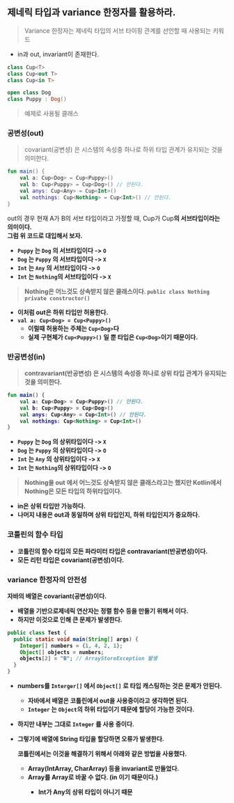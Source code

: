 
## 제네릭 타입과 variance 한정자를 활용하라.

> Variance 한정자는 제네릭 타입의 서브 타이핑 관계를 선언할 때 사용되는 키워드

- in과 out, invariant이 존재한다.

```kotlin
class Cup<T>
class Cup<out T>
class Cup<in T>

open class Dog
class Puppy : Dog()
```

> 예제로 사용될 클래스

### 공변성(out)

> covariant(공변셩) 은 시스템의 속성중 하나로 하위 타입 관계가 유지되는 것을 의미한다.

```kotlin
fun main() {
    val a: Cup<Dog> = Cup<Puppy>()
    val b: Cup<Puppy> = Cup<Dog>() // 안된다.
    val anys: Cup<Any> = Cup<Int>()
    val nothings: Cup<Nothing> = Cup<Int>() // 안된다.
}
```

out의 경우 현재 A가 B의 서브 타입이라고 가정할 때, Cup<A>가 Cup<B>의 서브타입이라는 의미이다.     
그럼 위 코드로 대입해서 보자.

- `Puppy` 는 `Dog` 의 서브타입이다  -> `O`
- `Dog` 는 `Puppy` 의 서브타입이다  -> `X`
- `Int` 는 `Any` 의 서브타입이다    -> `O`
- `Int` 는 `Nothing`의 서브타입이다 -> `X`

> Nothing은 어느것도 상속받지 않은 클래스이다. `public class Nothing private constructor()`

- 이처럼 out은 하위 타입만 허용한다.
- `val a: Cup<Dog> = Cup<Puppy>()` 
  - 이럴때 허용하는 주체는 `Cup<Dog>`다
  - 실제 구현체가 `Cup<Puppy>()` 일 뿐 타입은 `Cup<Dog>`이기 때문이다.


### 반공변성(in)

> contravariant(반공변성) 은 시스템의 속성중 하나로 상위 타입 관계가 유지되는 것을 의미한다.

```kotlin
fun main() {
    val a: Cup<Dog> = Cup<Puppy>() // 안된다.
    val b: Cup<Puppy> = Cup<Dog>() 
    val anys: Cup<Any> = Cup<Int>() // 안된다.
    val nothings: Cup<Nothing> = Cup<Int>() 
}
```

- `Puppy` 는 `Dog` 의 상위타입이다  -> `X`
- `Dog` 는 `Puppy` 의 상위타입이다  -> `O`
- `Int` 는 `Any` 의 상위타입이다    -> `X`
- `Int` 는 `Nothing`의 상위타입이다 -> `O`

> Nothing을 out 에서 어느것도 상속받지 않은 클래스라고는 했지만 Kotlin에서 Nothing은 모든 타입의 하위타입이다.

- in은 상위 타입만 가능하다.
- 나머지 내용은 out과 동일하며 상위 타입인지, 하위 타입인지가 중요하다.

### 코틀린의 함수 타입

- 코틀린의 함수 타입의 모든 파라미터 타입은 contravariant(반공변성)이다.
- 모든 리턴 타입은 covariant(공변성)이다.

### variance 한정자의 안전성

자바의 배열은 covariant(공변성)이다.    
- 배열을 기반으로제네릭 연산자는 정렬 함수 등을 만들기 위해서 이다.
- 하지만 이것으로 인해 큰 문제가 발생한다.

```java
public class Test {
  public static void main(String[] args) {
    Integer[] numbers = {1, 4, 2, 1};
    Object[] objects = numbers;
    objects[2] = "B"; // ArrayStoreException 발생
  }
}
```

- numbers를 `Interger[]` 에서 `Object[]` 로 타입 캐스팅하는 것은 문제가 안된다.
  - 자바에서 배열은 코틀린에서 out을 사용중이라고 생각하면 된다.
  - `Integer` 는 `Object`의 하위 타입이기 때문에 할당이 가능한 것이다.
- 하지만 내부는 그대로 `Integer` 를 사용 중이다.
- 그렇기에 배열에 String 타입을 할당하면 오류가 발생한다.


    코틀린에서는 이것을 해결하기 위해서 아래와 같은 방법을 사용했다.
    - Array(IntArray, CharArray) 등을 invariant로 만들었다.
    - Array<Int>를 Array<Any>로 바꿀 수 없다. (in 이기 때문이다.)
      - Int가 Any의 상위 타입이 아니기 때문







